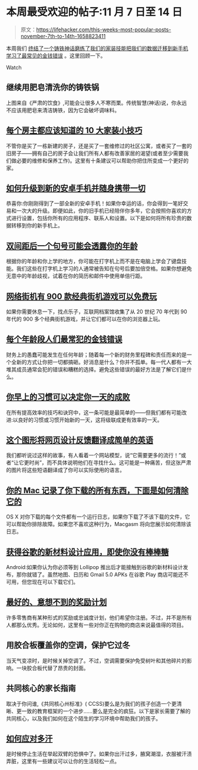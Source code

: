 # 本周最受欢迎的帖子:11 月 7 日至 14 日

> 原文：<https://lifehacker.com/this-weeks-most-popular-posts-november-7th-to-14th-1658823411>

本周我们 [终结了一个铸铁神话](https://lifehacker.com/go-ahead-and-use-soap-to-clean-your-cast-iron-pan-1658416503)[磨练了我们的家装技能](http://lifehacker.com/top-10-home-improvement-tips-every-homeowner-should-kno-1656251243)[把我们的数据迁移到新手机](http://lifehacker.com/how-to-upgrade-to-a-new-android-phone-and-take-everythi-5843206)[学习了最常见的金钱错误](http://twocents.lifehacker.com/the-most-common-money-mistakes-people-make-at-every-age-1657120724) 。这里回顾一下。

Watch

## 继续用肥皂清洗你的铸铁锅

上图来自《严肃的饮食》,可能会让很多人不寒而栗。传统智慧(神话)说，你永远不应该用肥皂来清洁铸铁，因为它会破坏调味料。

## [每个房主都应该知道的 10 大家装小技巧](http://lifehacker.com/top-10-home-improvement-tips-every-homeowner-should-kno-1656251243)

不管你是买了一栋新建的房子，还是买了一套维修过的社区公寓，或者买了一套的旧房子——拥有自己的房子会让我们所有人都有改善家居的渴望(或者至少需要我们做必要的维修和保养工作)。这里有十条建议可以帮助你把住所变成一个更好的家。

## [如何升级到新的安卓手机并随身携带一切](http://lifehacker.com/how-to-upgrade-to-a-new-android-phone-and-take-everythi-5843206)

恭喜你:你刚刚得到了一部全新的安卓手机！如果你幸运的话，你会得到一笔好交易和一次大的升级。即便如此，你的旧手机已经陪伴你多年，它会按照你喜欢的方式进行设置，包括你所有的应用程序、联系人和设置。以下是如何将所有珍贵的数据转移到你的新手机上。

## [双间距后一个句号可能会透露你的年龄](http://lifehacker.com/double-spacing-after-a-period-could-reveal-your-age-1656109447)

根据你的年龄和你上学的地方，你可能在打字机上而不是在电脑上学会了键盘技能。我们这些在打字机上学习的人通常被告知在句号后要加倍空格。如果你想避免无意中的年龄歧视，试着在你的简历和邮件中使用单倍行距。

## [网络街机有 900 款经典街机游戏可以免费玩](http://lifehacker.com/the-internet-arcade-has-900-classic-arcade-games-you-ca-1655690165)

如果你需要休息一下，找点乐子，互联网档案馆收集了从 20 世纪 70 年代到 90 年代的 900 多个经典街机游戏，并让它们都可以在你的浏览器上玩。

## [每个年龄段人们最常犯的金钱错误](http://twocents.lifehacker.com/the-most-common-money-mistakes-people-make-at-every-age-1657120724)

财务上的愚蠢可能发生在任何年龄；随着每一个新的财务里程碑和责任而来的是一个全新的方式让你把一切都搞砸。好消息是什么？你并不孤单。每一代人都有一大堆其成员通常会犯的错误和糟糕的选择。避免这些错误的最好方法是了解它们是什么。

## [你早上的习惯可以决定你一天的成败](http://lifehacker.com/your-morning-habits-can-make-or-break-the-rest-of-your-1657852026)

在所有提高效率的技巧和诀窍中，这一条可能是最简单的——但我们都有可能改进:以良好的习惯或习惯开始新的一天，这将级联成更有效率的一天。

## [这个图形将网页设计反馈翻译成简单的英语](http://lifehacker.com/this-graphic-translates-web-design-feedback-into-plain-1657178566)

我们都听说过这样的故事，有人看着一个网站模型，说“它需要更多的流行！”或者“让它更时尚”，而不具体说明他们在寻找什么。这可能是一种痛苦，但这张严肃的图片将这些短语翻译成了你可以实际使用的语言。

## [你的 Mac 记录了你下载的所有东西，下面是如何清除它的](http://lifehacker.com/your-mac-logs-everything-you-download-heres-how-to-cle-1658394180)

OS X 对你下载的每个文件都有一个运行日志，如果你下载了不该下载的文件，它可以帮助你排除故障。如果您不喜欢这种行为，Macgasm 将向您展示如何清除该日志。

## [获得谷歌的新材料设计应用，即使你没有棒棒糖](http://lifehacker.com/get-googles-new-material-design-apps-even-if-you-dont-1656806783)

Android:如果你认为你必须等到 Lollipop 推出后才能接触到谷歌的新材料设计发布，那你就错了。虽然地图、日历和 Gmail 5.0 APKs 在谷歌 Play 商店可能还不可用，但您现在可以下载它们。

## [最好的、意想不到的奖励计划](http://lifehacker.com/the-best-unexpected-rewards-programs-for-things-youre-1657314235)

许多零售商有某种形式的奖励或忠诚度计划，他们希望你注册。不过，并不是所有人都那么优秀。无论如何，这里有一些对你正在购物的商店来说最值得的项目。

## 用胶合板覆盖你的空调，保护它过冬

当天气变凉时，是时候关掉空调了。不过，空调需要保护免受树叶和其他碎片的影响。一块胶合板代替了昂贵的封面。

## 共同核心的家长指南

取决于你问谁,《共同核心州标准》( CCSS)要么是为我们的孩子创造一个更清晰、更一致的教育框架的一个进步……要么是完全的疯狂。以下是家长需要了解的共同核心，以及我们如何在这个陌生的学习环境中帮助我们的孩子。

## [如何应对多汗](http://lifehacker.com/how-to-deal-with-excessive-sweat-problems-1656780416)

是时候停止生活在举起双臂的恐惧中了。如果你出汗过多，腋窝潮湿，衣服被汗渍弄脏，这里有一些建议可以让你的生活轻松一点。